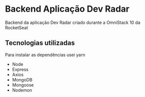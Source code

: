 # Backend Aplicação Dev Radar
Backend da aplicação Dev Radar criado durante a OmniStack 10 da RocketSeat

## Tecnologias utilizadas
Para instalar as dependências usei yarn

- Node
- Express
- Axios
- MongoDB
- Mongoose
- Nodemon

